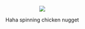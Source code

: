 <p align="center">
  <img src="https://media.tenor.com/_C-VcNPECcQAAAAC/spinning-food-spinny-food.gif">
</p>
<p align="center">Haha spinning chicken nugget</p>

